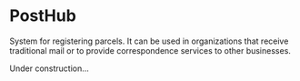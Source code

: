 # PostHub
System for registering parcels.
It can be used in organizations that receive traditional mail
or to provide correspondence services to other businesses.

Under construction...